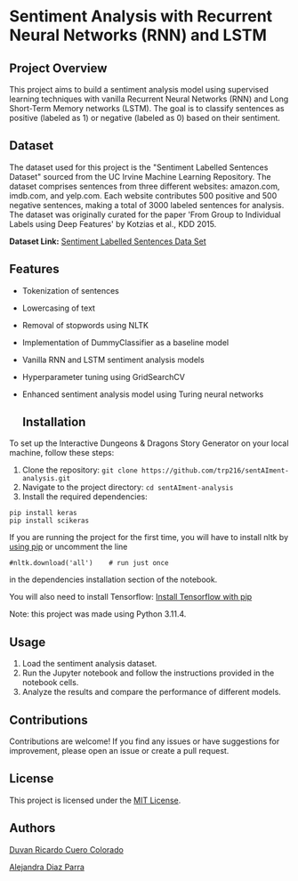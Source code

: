 # Sentiment Analysis with Recurrent Neural Networks (RNN) and LSTM

## Project Overview

This project aims to build a sentiment analysis model using supervised learning techniques with vanilla Recurrent Neural Networks (RNN) and Long Short-Term Memory networks (LSTM). The goal is to classify sentences as positive (labeled as 1) or negative (labeled as 0) based on their sentiment.

## Dataset

The dataset used for this project is the "Sentiment Labelled Sentences Dataset" sourced from the UC Irvine Machine Learning Repository. The dataset comprises sentences from three different websites: amazon.com, imdb.com, and yelp.com. Each website contributes 500 positive and 500 negative sentences, making a total of 3000 labeled sentences for analysis. The dataset was originally curated for the paper 'From Group to Individual Labels using Deep Features' by Kotzias et al., KDD 2015.

**Dataset Link:** [Sentiment Labelled Sentences Data Set](https://archive.ics.uci.edu/dataset/331/sentiment+labelled+sentences)

## Features

- Tokenization of sentences
- Lowercasing of text
- Removal of stopwords using NLTK
- Implementation of DummyClassifier as a baseline model
- Vanilla RNN and LSTM sentiment analysis models
- Hyperparameter tuning using GridSearchCV
- Enhanced sentiment analysis model using Turing neural networks 

  ## Installation

To set up the Interactive Dungeons & Dragons Story Generator on your local machine, follow these steps:

1. Clone the repository: `git clone https://github.com/trp216/sentAIment-analysis.git`
2. Navigate to the project directory: `cd sentAIment-analysis`
3. Install the required dependencies:

```
pip install keras
pip install scikeras
```
If you are running the project for the first time, you will have to install nltk by [using pip](https://www.nltk.org/install.html) or uncomment the line 
```
#nltk.download('all')    # run just once
```
in the dependencies installation section of the notebook.

You will also need to install Tensorflow: [Install Tensorflow with pip](https://www.tensorflow.org/install/pip)

Note: this project was made using Python 3.11.4.

## Usage

1. Load the sentiment analysis dataset.
2. Run the Jupyter notebook and follow the instructions provided in the notebook cells. 
3. Analyze the results and compare the performance of different models.

## Contributions

Contributions are welcome! If you find any issues or have suggestions for improvement, please open an issue or create a pull request.

   
## License

This project is licensed under the [MIT License](LICENSE).

## Authors
[Duvan Ricardo Cuero Colorado](https://github.com/merolemay)

[Alejandra Diaz Parra](https://github.com/trp216)
